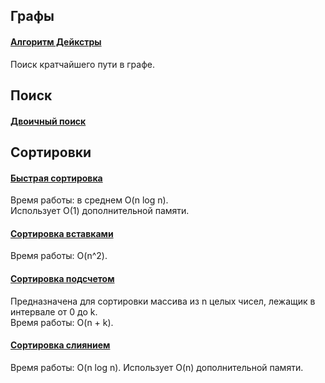 ## Графы  
  
#### [Алгоритм Дейкстры](src/graphs/dijkstra.java)  
Поиск кратчайшего пути в графе.  
  
  
  
  
  
## Поиск  
  
#### [Двоичный поиск](src/search/BinarySearch.java)  
  
  
  
  
  
## Сортировки  
  
#### [Быстрая сортировка](src/sort/QuickSort.java)  
Время работы: в среднем O(n log n).  
Использует О(1) дополнительной памяти.  
  
  
#### [Сортировка вставками](src/sort/InsertionSort.java)  
Время работы: O(n^2).  
  
  
#### [Сортировка подсчетом](src/sort/CountingSort.java)  
Предназначена для сортировки массива из n целых чисел, лежащик в интервале от 0 до k.  
Время работы: O(n + k).  
  
  
#### [Сортировка слиянием](src/sort/MergeSort.java)  
Время работы: O(n log n).
Использует O(n) дополнительной памяти.  
  
  
